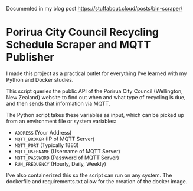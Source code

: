 Documented in my blog post https://stuffabout.cloud/posts/bin-scraper/ 

# Porirua City Council Recycling Schedule Scraper and MQTT Publisher #

I made this project as a practical outlet for everything I've learned with my Python and Docker studies.

This script queries the public API of the Porirua City Council (Wellington, New Zealand) website to find out when and what type of recycling is due, and then sends that information via MQTT.

The Python script takes these variables as input, which can be picked up from an environment file or system variables:
- `ADDRESS` (Your Address)
- `MQTT_BROKER` (IP of MQTT Server)
- `MQTT_PORT` (Typically 1883)
- `MQTT_USERNAME` (Username of MQTT Server)
- `MQTT_PASSWORD` (Password of MQTT Server)
- `RUN_FREQUENCY` (Hourly, Daily, Weekly)


I've also containerized this so the script can run on any system. The dockerfile and requirements.txt allow for the creation of the docker image.
